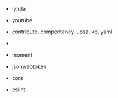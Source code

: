 
- lynda
- youtube
- contribute, compentency, upsa, kb, yaml
- 


- moment
- jsonwebtoken
- cors
- eslint

